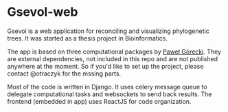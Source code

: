 # Gsevol-web

Gsevol is a web application for reconciling and visualizing phylogenetic trees.
It was started as a thesis project in Bioinformatics.

The app is based on three computational packages by [Paweł Górecki](http://www.mimuw.edu.pl/~gorecki/). They are external dependencies, not included in this repo and are not published anywhere at the moment. So if you'd like to set up the project, please contact @otraczyk for the mssing parts.

Most of the code is written in Django. It uses celery message queue to delegate computational tasks and websockets to send back results. The frontend (embedded in app) uses ReactJS for code organization.

